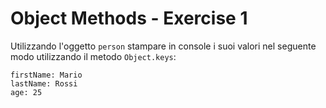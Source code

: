 # Object Methods - Exercise 1
Utilizzando l'oggetto `person` stampare in console i suoi valori nel seguente modo utilizzando il metodo `Object.keys`:

```
firstName: Mario
lastName: Rossi
age: 25
```